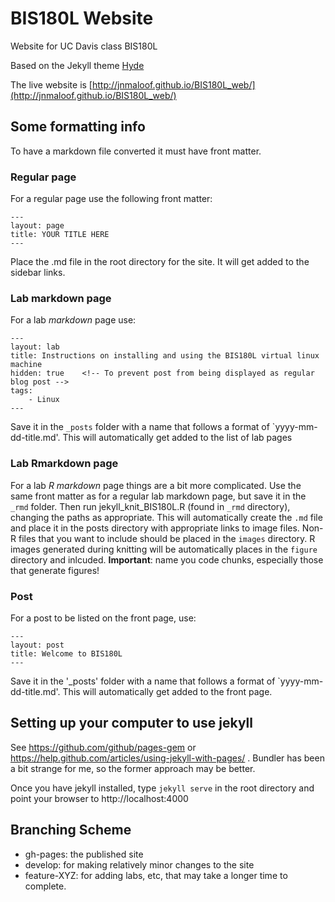 # BIS180L Website

Website for UC Davis class BIS180L

Based on the Jekyll theme [Hyde](http://hyde.getpoole.com/)

The live website is [http://jnmaloof.github.io/BIS180L_web/](http://jnmaloof.github.io/BIS180L_web/)

## Some formatting info

To have a markdown file converted it must have front matter.

### Regular page

For a regular page use the following front matter:

    ---
    layout: page
    title: YOUR TITLE HERE
    ---

Place the .md file in the root directory for the site.  It will get added to the sidebar links.

### Lab markdown page

For a lab _markdown_ page use:

    ---
    layout: lab
    title: Instructions on installing and using the BIS180L virtual linux machine
    hidden: true    <!-- To prevent post from being displayed as regular blog post -->
    tags:
        - Linux
    ---

Save it in the `_posts` folder with a name that follows a format of `yyyy-mm-dd-title.md'.  This will automatically get added to the list of lab pages

### Lab Rmarkdown page

For a lab _*R* markdown_ page things are a bit more complicated.  Use the same front matter as for a regular lab markdown page, but save it in the `_rmd` folder.  Then run jekyll_knit_BIS180L.R (found in `_rmd` directory), changing the paths as appropriate.  This will automatically create the `.md` file and place it in the posts directory with appropriate links to image files.  Non-R files that you want to include should be placed in the `images` directory.  R images generated during knitting will be automatically places in the `figure` directory and inlcuded.  __Important__: name you code chunks, especially those that generate figures!

### Post

For a post to be listed on the front page, use:

    ---
    layout: post
    title: Welcome to BIS180L
    ---

Save it in the '_posts' folder with a name that follows a format of `yyyy-mm-dd-title.md'.  This will automatically get added to the front page.

## Setting up your computer to use jekyll

See https://github.com/github/pages-gem or https://help.github.com/articles/using-jekyll-with-pages/ .  Bundler has been a bit strange for me, so the former approach may be better.

Once you have jekyll installed, type `jekyll serve` in the root directory and point your browser to http://localhost:4000

## Branching Scheme

* gh-pages: the published site
* develop: for making relatively minor changes to the site
* feature-XYZ: for adding labs, etc, that may take a longer time to complete.

